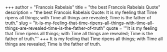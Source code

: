 +++
author = "Francois Rabelais"
title = "the best Francois Rabelais Quote"
description = "the best Francois Rabelais Quote: It is my feeling that Time ripens all things; with Time all things are revealed; Time is the father of truth."
slug = "it-is-my-feeling-that-time-ripens-all-things-with-time-all-things-are-revealed-time-is-the-father-of-truth"
quote = '''It is my feeling that Time ripens all things; with Time all things are revealed; Time is the father of truth.'''
+++
It is my feeling that Time ripens all things; with Time all things are revealed; Time is the father of truth.
